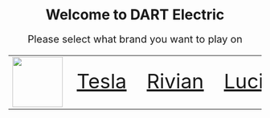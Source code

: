 <h1 style="text-align: center;">Welcome to DART Electric</h1>

<p style="text-align: center; font-size: 20px;">Please select what brand you want to play on</p>


<table>
    <tr>
        <td><img src="{{site.baseurl}}//images/dart.png" height="100"></td>
        <td style="font-size: 40px;"><a href="{{site.baseurl}}/games/teslagame">Tesla</a></td>
        <td style="font-size: 40px;"><a href="{{site.baseurl}}/games/riviangame">Rivian</a></td>
        <td style="font-size: 40px;"><a href="{{site.baseurl}}/games/lucidgame">Lucid</a></td>
        <td style="font-size: 40px;"><a href="{{site.baseurl}}/games/niogame">Nio</a></td>
    </tr>
</table>
